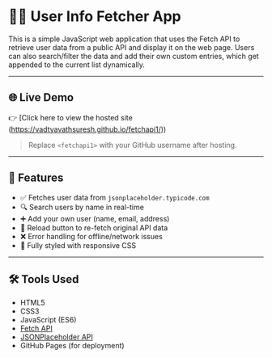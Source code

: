 # 🧑‍💻 User Info Fetcher App

This is a simple JavaScript web application that uses the Fetch API to retrieve user data from a public API and display it on the web page. Users can also search/filter the data and add their own custom entries, which get appended to the current list dynamically.

---

## 🌐 Live Demo

👉 [Click here to view the hosted site (https://vadtyavathsuresh.github.io/fetchapi1/))

> Replace `<fetchapi1>` with your GitHub username after hosting.

---

## 🚀 Features

- ✅ Fetches user data from `jsonplaceholder.typicode.com`
- 🔍 Search users by name in real-time
- ➕ Add your own user (name, email, address)
- 🔁 Reload button to re-fetch original API data
- ❌ Error handling for offline/network issues
- 💅 Fully styled with responsive CSS

---

## 🛠️ Tools Used

- HTML5
- CSS3
- JavaScript (ES6)
- [Fetch API](https://developer.mozilla.org/en-US/docs/Web/API/Fetch_API)
- [JSONPlaceholder API](https://jsonplaceholder.typicode.com/users)
- GitHub Pages (for deployment)


